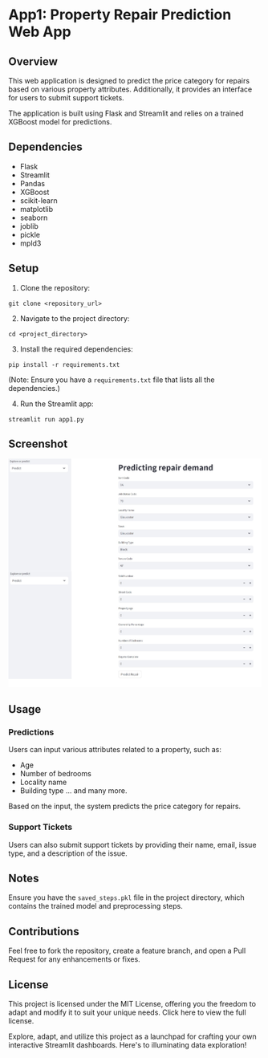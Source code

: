 
# App1: Property Repair Prediction Web App

## Overview

This web application is designed to predict the price category for repairs based on various property attributes. Additionally, it provides an interface for users to submit support tickets.

The application is built using Flask and Streamlit and relies on a trained XGBoost model for predictions.

## Dependencies

- Flask
- Streamlit
- Pandas
- XGBoost
- scikit-learn
- matplotlib
- seaborn
- joblib
- pickle
- mpld3

## Setup

1. Clone the repository:
```
git clone <repository_url>
```

2. Navigate to the project directory:
```
cd <project_directory>
```

3. Install the required dependencies:
```
pip install -r requirements.txt
```
(Note: Ensure you have a `requirements.txt` file that lists all the dependencies.)

4. Run the Streamlit app:
```
streamlit run app1.py
```

## Screenshot
![Predict page Screenshot](/demo.JPG?raw=true "Login Form")

## Usage

### Predictions

Users can input various attributes related to a property, such as:
- Age
- Number of bedrooms
- Locality name
- Building type
... and many more.

Based on the input, the system predicts the price category for repairs.

### Support Tickets

Users can also submit support tickets by providing their name, email, issue type, and a description of the issue.

## Notes

Ensure you have the `saved_steps.pkl` file in the project directory, which contains the trained model and preprocessing steps.

## Contributions

Feel free to fork the repository, create a feature branch, and open a Pull Request for any enhancements or fixes.

## License

This project is licensed under the MIT License, offering you the freedom to adapt and modify it to suit your unique needs. Click here to view the full license.

Explore, adapt, and utilize this project as a launchpad for crafting your own interactive Streamlit dashboards. Here's to illuminating data exploration!
